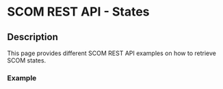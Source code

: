 # SCOM REST API - States


## Description
This page provides different SCOM REST API examples on how to retrieve SCOM states.

### Example
```

